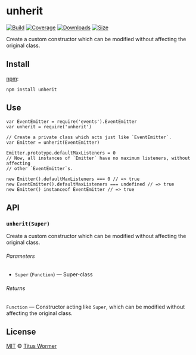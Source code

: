 unherit
=======

[![Build](https://img.shields.io/travis/wooorm/unherit.svg)](https://travis-ci.org/wooorm/unherit) [![Coverage](https://img.shields.io/codecov/c/github/wooorm/unherit.svg)](https://codecov.io/github/wooorm/unherit) [![Downloads](https://img.shields.io/npm/dm/unherit.svg)](https://www.npmjs.com/package/unherit) [![Size](https://img.shields.io/bundlephobia/minzip/unherit.svg)](https://bundlephobia.com/result?p=unherit)

Create a custom constructor which can be modified without affecting the original class.

Install
-------

[npm](https://docs.npmjs.com/cli/install):

    npm install unherit

Use
---

    var EventEmitter = require('events').EventEmitter
    var unherit = require('unherit')

    // Create a private class which acts just like `EventEmitter`.
    var Emitter = unherit(EventEmitter)

    Emitter.prototype.defaultMaxListeners = 0
    // Now, all instances of `Emitter` have no maximum listeners, without affecting
    // other `EventEmitter`s.

    new Emitter().defaultMaxListeners === 0 // => true
    new EventEmitter().defaultMaxListeners === undefined // => true
    new Emitter() instanceof EventEmitter // => true

API
---

### `unherit(Super)`

Create a custom constructor which can be modified without affecting the original class.

###### Parameters

-   `Super` (`Function`) — Super-class

###### Returns

`Function` — Constructor acting like `Super`, which can be modified without affecting the original class.

License
-------

[MIT](license) © [Titus Wormer](https://wooorm.com)
